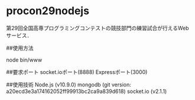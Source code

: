 # procon29nodejs

第29回全国高専プログラミングコンテストの競技部門の練習試合が行えるWebサービス．

##使用方法

node bin/www

##要求ポート
socket.ioポート(8888)
Expressポート(3000)

##使用技術
Node.js (v10.9.0)
mongodb (git version: a20ecd3e3a174162052ff99913bc2ca9a839d618)
socket.io (v2.1.1)

